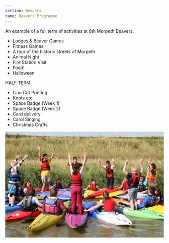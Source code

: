 ```yaml
---
section: Beavers
name: Beavers Programme
---
```

An example of a full term of activities at 6th Morpeth Beavers.

* Lodges & Beaver Games
* Fitness Games
* A tour of the historic streets of Morpeth
* Animal Night
* Fire Station Visit 
* Food!
* Halloween

HALF TERM

* Lino Cut Printing
* Knots etc
* Space Badge (Week 1)
* Space Badge (Week 2)
* Card delivery
* Carol Singing
* Christmas Crafts

![Canoes](/images/canoes.jpg)
